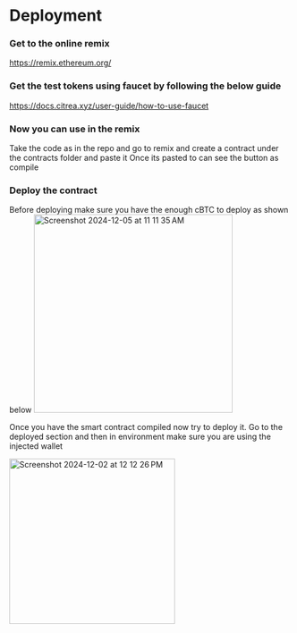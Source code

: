 # Deployment

### Get to the online remix 

https://remix.ethereum.org/

### Get the test tokens using faucet by following the below guide

https://docs.citrea.xyz/user-guide/how-to-use-faucet

### Now you can use in the remix

Take the code as in the repo and go to remix and create a contract under the contracts folder and paste it
Once its pasted to can see the button as compile

### Deploy the contract

Before deploying make sure you have the enough cBTC to deploy as shown below 
<img width="355" alt="Screenshot 2024-12-05 at 11 11 35 AM" src="https://github.com/user-attachments/assets/aed8cdf8-0c85-4799-a6c8-a3575da1b3b9">

Once you have the smart contract compiled now try to deploy it.
Go to the deployed section and then in environment make sure you are using the injected wallet

<img width="296" alt="Screenshot 2024-12-02 at 12 12 26 PM" src="https://github.com/user-attachments/assets/3959a484-fcbb-41a4-aab5-57e6a6c347a7">
